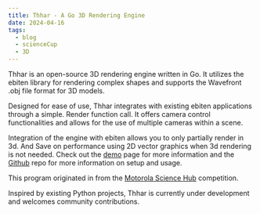 ```yaml
---
title: Thhar - A Go 3D Rendering Engine
date: 2024-04-16
tags:
  - blog
  - scienceCup
  - 3D
---
```


Thhar is an open-source 3D rendering engine written in Go. It utilizes the ebiten library for rendering complex shapes and supports the Wavefront .obj file format for 3D models.

Designed for ease of use, Thhar integrates with existing ebiten applications through a simple. Render function call. It offers camera control functionalities and allows for the use of multiple cameras within a scene.

Integration of the engine with ebiten allows you to only partially render in 3d. And Save on performance using 2D vector graphics when 3d rendering is not needed. Check out the [demo](/demos) page for more information and the [Github](https://github.com/tomasz-brak/thhar-3d) repo for more information on setup and usage.

This program originated in from the [Motorola Science Hub](/blog/motorolaScienceCup) competition. 

Inspired by existing Python projects, Thhar is currently under development and welcomes community contributions.
